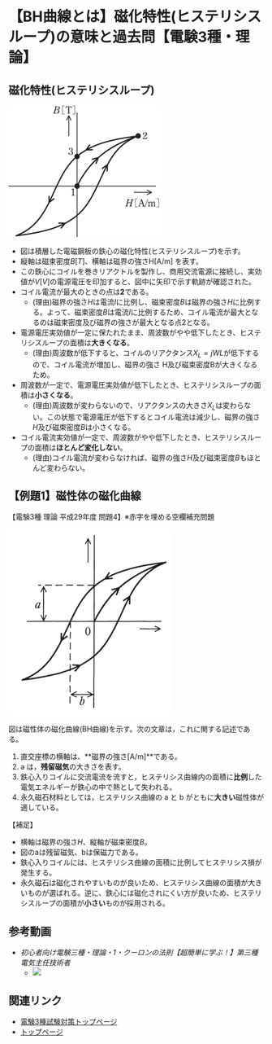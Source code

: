 # 【BH曲線とは】磁化特性(ヒステリシスループ)の意味と過去問【電験3種・理論】

## 磁化特性(ヒステリシスループ)

![図1](./assets/2-10-bh-curve1.jpg)  

- 図は積層した電磁鋼板の鉄心の磁化特性(ヒステリシスループ)を示す。
- 縦軸は磁束密度$B[T]$、横軸は磁界の強さH[A/m] を表す。
- この鉄心にコイルを巻きリアクトルを製作し、商用交流電源に接続し、実効値が$V[V]$の電源電圧を印加すると、図中に矢印で示す軌跡が確認された。
- コイル電流が最大のときの点は**2**である。
    - (理由)磁界の強さ$H$は電流$I$に比例し、磁束密度$B$は磁界の強さ$H$に比例する。よって、磁束密度$B$は電流$I$に比例するため、コイル電流が最大となるのは磁束密度及び磁界の強さが最大となる点2となる。
- 電源電圧実効値が一定に保たれたまま、周波数がやや低下したとき、ヒステリシスループの面積は**大きくなる**。
    - (理由)周波数が低下すると、コイルのリアクタンス$X_L=jWL$が低下するので、コイル電流が増加し、磁界の強さ H及び磁束密度Bが大きくなるため。
- 周波数が一定で、電源電圧実効値が低下したとき、ヒステリシスループの面積は**小さくなる**。
    - (理由)周波数が変わらないので、リアクタンスの大きさ$X_L$は変わらない。この状態で電源電圧が低下するとコイル電流は減少し、磁界の強さ$H$及び磁束密度$B$は小さくなる。
- コイル電流実効値が一定で、周波数がやや低下したとき、ヒステリシスループの面積は**ほとんど変化しない**。
    - (理由)コイル電流が変わらなければ、磁界の強さ$H$及び磁束密度$B$もほとんど変わらない。

## 【例題1】磁性体の磁化曲線

【電験3種 理論 平成29年度 問題4】※赤字を埋める空欄補充問題

![図2](./assets/2-10-bh-curve2.jpg)  

図は磁性体の磁化曲線(BH曲線)を示す。次の文章は，これに関する記述である。

1. 直交座標の横軸は、**磁界の強さ[A/m]**である。
1. a は，**残留磁気**の大きさを表す。
1. 鉄心入りコイルに交流電流を流すと，ヒステリシス曲線内の面積に**比例**した電気エネルギーが鉄心の中で熱として失われる。
4. 永久磁石材料としては，ヒステリシス曲線の a と b がともに**大きい**磁性体が適している。

【補足】
- 横軸は磁界の強さ$H$、縦軸が磁束密度$B$。
- 図のaは残留磁気、bは保磁力である。
- 鉄心入りコイルには、ヒステリシス曲線の面積に比例してヒステリシス損が発生する。
- 永久磁石は磁化されやすいものが良いため、ヒステリシス曲線の面積が大きいものが選ばれる。逆に、鉄心には磁化されにくい方が良いため、ヒステリシスループの面積が**小さい**ものが採用される。

## 参考動画

- *初心者向け電験三種・理論・1・クーロンの法則【超簡単に学ぶ！】第三種電気主任技術者*
    - [![](https://img.youtube.com/vi/PpB0TgkW2Z0/0.jpg)](https://www.youtube.com/watch?v=PpB0TgkW2Z0)

## 関連リンク

- [電験3種試験対策トップページ](../index.md)
- [トップページ](../../../index.md)